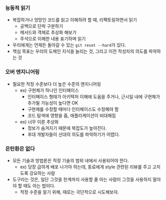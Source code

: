 ### 능동적 읽기
* 복잡하거나 엉망인 코드를 읽고 이해하려 할 때, 리팩토링하면서 읽기 
  * 공백으로 단락 구분하기 
  * 메서드와 객체로 추상화 해보기 
  * 주석으로 이해한 내용 표기하며 읽기
* 우리에게는 언제든 돌아갈 수 있는 `git reset --hard`가 있다. 
* 핵심 목표는 우리의 도메인 지식을 늘리는 것, 그리고 이전 작성자의 의도를 파악하는 것

### 오버 엔지니어링
* 필요한 적정 수준보다 더 높은 수준의 엔지니어링 
  * ex) 구현체가 하나인 인터페이스 
    * 인터페이스 형태가 아키텍처 이해에 도움을 주거나, 근시일 내에 구현체가 추가될 가능성이 높다면 OK 
    * 구현체를 수정할 때마다 인터페이스도 수정해야 함 
    * 코드 탐색에 영향을 줌, 애플리케이션이 비대해짐  
  * ex) 너무 이른 추상화 
    * 정보가 숨겨지기 때문에 복잡도가 높아진다. 
    * 후대 개발자들이 선대의 의도를 파악하기가 어렵다.

### 은탄환은 없다
* 모든 기술과 방법론은 적정 기술의 범위 내에서 사용되어야 한다. 
  * ex) 당장 급하게 배포 나가야 하는데, 동료에게 style 관련된 리뷰를 주고 고치도록 강요하는 사람
* 도구라는 것은, 일단 그것을 한계까지 사용할 줄 아는 사람이 그것을 사용하지 말아야 할 때도 아는 법이다. 
  * 적정 수준을 알기 위해, 때로는 극단적으로 시도해보자.
